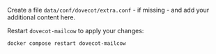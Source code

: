 Create a file `data/conf/dovecot/extra.conf` - if missing - and add your additional content here.

Restart `dovecot-mailcow` to apply your changes:

```
docker compose restart dovecot-mailcow
```